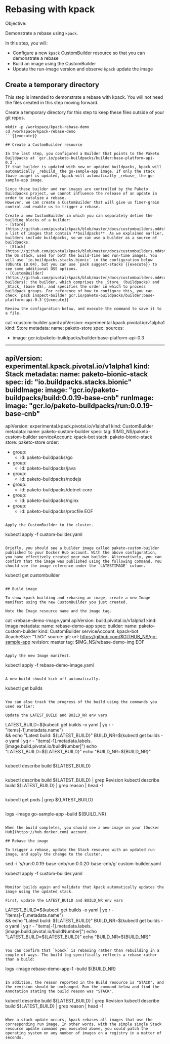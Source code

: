 # Rebasing with kpack

Objective:

Demonstrate a rebase using `kpack`.

In this step, you will:
- Configure a new `kpack` CustomBuilder resource so that you can demonstrate a rebase
- Build an image using the CustomBuilder
- Update the run-image version and observe `kpack` update the image

## Create a temporary directory

This step is intended to demonstrate a rebase with kpack. You will not need the files created in this step moving forward.

Create a temporary directory for this step to keep these files outside of your git repos.

```
mkdir -p /workspace/kpack-rebase-demo
cd /workspace/kpack-rebase-demo
```{{execute}}

## Create a CustomBuilder resource

In the last step, you configured a Builder that points to the Paketo Buildpacks at `gcr.io/paketo-buildpacks/builder:base-platform-api-0.3`.
If that builder is updated with new or updated buildpacks, kpack will automatically _rebuild_ the go-sample-app image. If only the stack (base image) is updated, kpack will automatically _rebase_ the go-sample-app image.

Since these builder and run images are controlled by the Paketo Buildpacks project, we cannot influence the release of an update in order to catalyze a rebase.
However, we can create a CustomBuilder that will give us finer-grain control and enable us to trigger a rebase.

Create a new CustomBuilder in which you can separately define the building blocks of a builder:
- [Store](https://github.com/pivotal/kpack/blob/master/docs/custombuilders.md#store): a list of images that contain **buildpacks**. As we explained earlier, builders include buildpacks, so we can use a builder as a source of buildpacks.
- [Stack](https://github.com/pivotal/kpack/blob/master/docs/custombuilders.md#stack): the OS stack, used for both the build-time and run-time images. You will use `io.buildpacks.stacks.bionic` in the configuration below (Ubuntu 18.04), but you can use `pack suggest-stacks`{{execute}} to see some additional OSS options.
- [CustomBuilder](https://github.com/pivotal/kpack/blob/master/docs/custombuilders.md#custom-builders): the builder, which comprises the _Store_ (buildpacks) and _Stack_ (base OS), and specifies the order in which to process buildpack groups. For reference of how to configure this, you can check `pack inspect-builder gcr.io/paketo-buildpacks/builder:base-platform-api-0.3`{{execute}}

Review the configuration below, and execute the command to save it to a file.

```
cat <<EOF >custom-builder.yaml
apiVersion: experimental.kpack.pivotal.io/v1alpha1
kind: Store
metadata:
  name: paketo-store
spec:
  sources:
  - image: gcr.io/paketo-buildpacks/builder:base-platform-api-0.3
---
apiVersion: experimental.kpack.pivotal.io/v1alpha1
kind: Stack
metadata:
  name: paketo-bionic-stack
spec:
  id: "io.buildpacks.stacks.bionic"
  buildImage:
    image: "gcr.io/paketo-buildpacks/build:0.0.19-base-cnb"
  runImage:
    image: "gcr.io/paketo-buildpacks/run:0.0.19-base-cnb"
---
apiVersion: experimental.kpack.pivotal.io/v1alpha1
kind: CustomBuilder
metadata:
  name: paketo-custom-builder
spec:
  tag: $IMG_NS/paketo-custom-builder
  serviceAccount: kpack-bot
  stack: paketo-bionic-stack
  store: paketo-store
  order:
  - group:
    - id:  paketo-buildpacks/go
  - group:
    - id:  paketo-buildpacks/java
  - group:
    - id: paketo-buildpacks/nodejs
  - group:
    - id: paketo-buildpacks/dotnet-core
  - group:
    - id: paketo-buildpacks/nginx
  - group:
    - id: paketo-buildpacks/procfile
EOF
```{{execute}}

Apply the CustomBuilder to the cluster.

```
kubectl apply -f custom-builder.yaml
```{{execute}}

Briefly, you should see a builder image called paketo-custom-builder published to your Docker Hub account. With the above configuration, you have effectively created your own builder. Alternatively, you can confirm that the image was published using the following command. You should see the image reference under the `LATESTIMAGE` column.

```
kubectl get custombuilder
```{{execute}}

## Build image

To show kpack building and rebasing an image, create a new Image manifest using the new CustomBuilder you just created. 

Note the Image resource name and the image tag.

```
cat <<EOF >rebase-demo-image.yaml
apiVersion: build.pivotal.io/v1alpha1
kind: Image
metadata:
  name: rebase-demo-app
spec:
  builder:
    name: paketo-custom-builder
    kind: CustomBuilder
  serviceAccount: kpack-bot
  #cacheSize: "1.5Gi"
  source:
    git:
      url: https://github.com/$GITHUB_NS/go-sample-app
      revision: master
  tag: $IMG_NS/rebase-demo-img
EOF
```{{execute}}

Apply the new Image manifest.

```
kubectl apply -f rebase-demo-image.yaml
```{{execute}}

A new build should kick off automatically.

```
kubectl get builds
```{{execute}}

You can also track the progress of the build using the commands you used earlier:

Update the LATEST_BUILD and BUILD_NR env vars
```
LATEST_BUILD=$(kubectl get builds -o yaml | yq r - "items[-1].metadata.name") \
             && echo "Latest build: ${LATEST_BUILD}"
BUILD_NR=$(kubectl get builds -o yaml | yq r - "items[-1].metadata.labels.[image.build.pivotal.io/buildNumber]")
echo "LATEST_BUILD=${LATEST_BUILD}"
echo "BUILD_NR=${BUILD_NR}"
```{{execute}}

```
kubectl describe build ${LATEST_BUILD}
```{{copy}}

```
kubectl describe build ${LATEST_BUILD} | grep Revision
kubectl describe build ${LATEST_BUILD} | grep reason | head -1
```{{execute}}

```
kubectl get pods | grep ${LATEST_BUILD}
```{{execute}}

```
logs -image go-sample-app -build ${BUILD_NR}
```{{execute}}

When the build completes, you should see a new image on your [Docker Hub](https://hub.docker.com) account.

## Rebase the image

To trigger a rebase, update the Stack resource with an updated run image, and apply the change to the cluster.

```
sed -i 's/run:0.0.19-base-cnb/run:0.0.20-base-cnb/g' custom-builder.yaml

kubectl apply -f custom-builder.yaml
```{{execute}}

Monitor builds again and validate that kpack automatically updates the image using the updated stack.

First, update the LATEST_BUILD and BUILD_NR env vars
```
LATEST_BUILD=$(kubectl get builds -o yaml | yq r - "items[-1].metadata.name") \
             && echo "Latest build: ${LATEST_BUILD}"
BUILD_NR=$(kubectl get builds -o yaml | yq r - "items[-1].metadata.labels.[image.build.pivotal.io/buildNumber]")
echo "LATEST_BUILD=${LATEST_BUILD}"
echo "BUILD_NR=${BUILD_NR}"
```{{execute}}

You can confirm that `kpack` is rebasing rather than rebuilding in a couple of ways. The build log specifically reflects a rebase rather than a build:

```
logs -image rebase-demo-app-1 -build ${BUILD_NR}
```{{execute}}

In addition, the reason reported in the Build resource is "STACK", and the revision should be unchanged. Run the command below and find the Annotation stating the build reason was "STACK".

```
kubectl describe build ${LATEST_BUILD} | grep Revision
kubectl describe build ${LATEST_BUILD} | grep reason | head -1
```{{execute}}

When a stack update occurs, kpack rebases all images that use the corresponding run image. In other words, with the simple single Stack resource update command you executed above, you could patch the operating system on any number of images on a registry in a matter of seconds.
